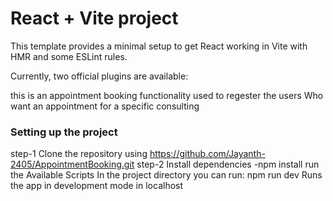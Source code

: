  # React + Vite project

This template provides a minimal setup to get React working in Vite with HMR and some ESLint rules.

Currently, two official plugins are available:

this is an appointment booking functionality used to regester the users Who want an appointment for a specific consulting 
###  Setting up the project  ####
step-1  Clone the repository using https://github.com/Jayanth-2405/AppointmentBooking.git
step-2  Install dependencies  -npm install
   run the   Available Scripts In the project directory
   you can run: npm run dev 
    Runs the app in development mode in localhost
